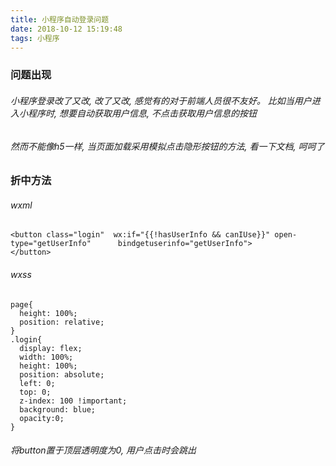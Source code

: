 ```yaml
---
title: 小程序自动登录问题
date: 2018-10-12 15:19:48
tags: 小程序
---
```


### 问题出现
###### 小程序登录改了又改, 改了又改, 感觉有的对于前端人员很不友好。 比如当用户进入小程序时, 想要自动获取用户信息, 不点击获取用户信息的按钮

###### 然而不能像h5一样, 当页面加载采用模拟点击隐形按钮的方法, 看一下文档, 呵呵了

### 折中方法

###### wxml
	<button class="login"  wx:if="{{!hasUserInfo && canIUse}}" open-type="getUserInfo" 		bindgetuserinfo="getUserInfo">
  	</button> 

###### wxss
	page{
	  height: 100%;
	  position: relative;
	}
	.login{
	  display: flex;
	  width: 100%;
	  height: 100%;
	  position: absolute;
	  left: 0;
	  top: 0;
	  z-index: 100 !important;
	  background: blue;
	  opacity:0;
	}

###### 将button置于顶层透明度为0, 用户点击时会跳出